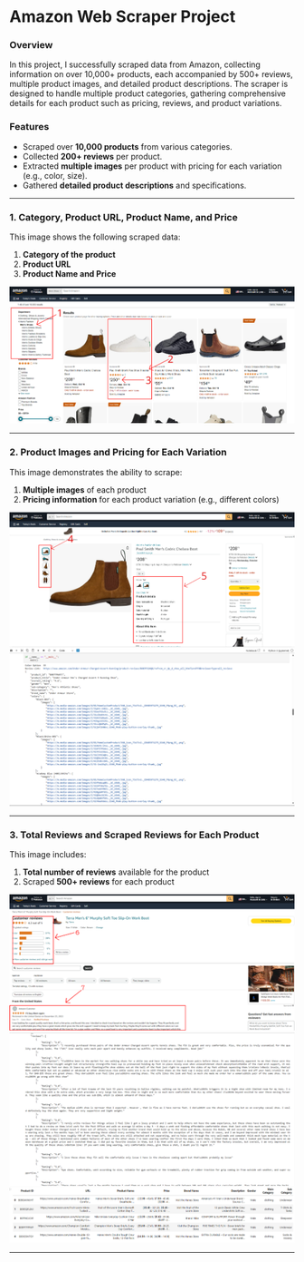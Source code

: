 # Amazon Web Scraper Project

### Overview
In this project, I successfully scraped data from Amazon, collecting information on over 10,000+ products, each accompanied by 500+ reviews, multiple product images, and detailed product descriptions. The scraper is designed to handle multiple product categories, gathering comprehensive details for each product such as pricing, reviews, and product variations.

### Features
- Scraped over **10,000 products** from various categories.
- Collected **200+ reviews** per product.
- Extracted **multiple images** per product with pricing for each variation (e.g., color, size).
- Gathered **detailed product descriptions** and specifications.

---

### 1. Category, Product URL, Product Name, and Price

This image shows the following scraped data:
1. **Category of the product** 
2. **Product URL**
3. **Product Name and Price**

![Image 1](Assets/Home%20Page%20Scrap.png)

---

### 2. Product Images and Pricing for Each Variation

This image demonstrates the ability to scrape:
1. **Multiple images** of each product
2. **Pricing information** for each product variation (e.g., different colors)

![Image 2](Assets/Product%20Page.png)
![Image 4](Assets/Product%20info.png)

---

### 3. Total Reviews and Scraped Reviews for Each Product

This image includes:
1. **Total number of reviews** available for the product
2. Scraped **500+ reviews** for each product

![Image 3](Assets/Reveiw%20Page.png)
![Image 6](Assets/Reveiews.png)
![Image 5](Assets/sql.png)


---


